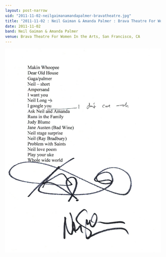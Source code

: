 ```yaml
---
layout: post-narrow
uid: "2011-11-02-neilgaimanamandapalmer-bravatheatre.jpg"
title: "2011-11-02 : Neil Gaiman & Amanda Palmer : Brava Theatre For Women In the Arts, San Francisco, CA"
date: 2011-11-02
band: Neil Gaiman & Amanda Palmer
venue: Brava Theatre For Women In the Arts, San Francisco, CA
---
```


<div class="showcase">
  <img src="/img/2011/11/20111102-NeilGaimanAmandaPalmer-BravaTheatre.jpg" alt="2011-11-02-neilgaimanamandapalmer-bravatheatre.jpg">
</div>
